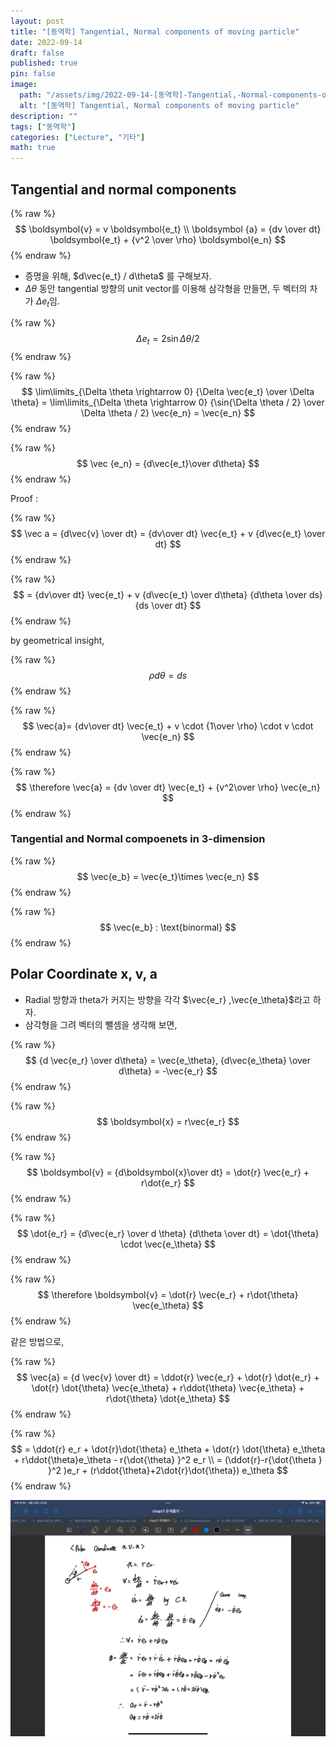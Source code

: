 ```yaml
---
layout: post
title: "[동역학] Tangential, Normal components of moving particle"
date: 2022-09-14
draft: false
published: true
pin: false
image:
  path: "/assets/img/2022-09-14-[동역학]-Tangential,-Normal-components-of-moving-particle/0-accf102caa.jpg"
  alt: "[동역학] Tangential, Normal components of moving particle"
description: ""
tags: ["동역학"]
categories: ["Lecture", "기타"]
math: true
---
```


## Tangential and normal components


{% raw %}
$$
\boldsymbol{v} = v \boldsymbol{e_t} \\
\boldsymbol {a} = {dv \over dt} \boldsymbol{e_t} + {v^2 \over \rho} \boldsymbol{e_n}
$$
{% endraw %}


- 증명을 위해, $d\vec{e_t} / d\theta$ 를 구해보자.
- $\Delta \theta$ 동안 tangential 방향의 unit vector를 이용해 삼각형을 만들면, 두 벡터의 차가 $\Delta e_t$임.

{% raw %}
$$
\Delta e_t = 2\sin{\Delta \theta / 2}
$$
{% endraw %}



{% raw %}
$$
\lim\limits_{\Delta \theta \rightarrow 0} {\Delta \vec{e_t} \over \Delta \theta} = \lim\limits_{\Delta \theta \rightarrow 0} {\sin{\Delta \theta / 2} \over \Delta \theta / 2} \vec{e_n} = \vec{e_n}
$$
{% endraw %}



{% raw %}
$$
\vec {e_n} = {d\vec{e_t}\over d\theta}
$$
{% endraw %}



Proof :


{% raw %}
$$
\vec a = {d\vec{v} \over dt} = {dv\over dt} \vec{e_t} + v {d\vec{e_t} \over dt}
$$
{% endraw %}



{% raw %}
$$
= {dv\over dt} \vec{e_t} + v {d\vec{e_t} \over d\theta} {d\theta \over ds} {ds \over dt}
$$
{% endraw %}



by geometrical insight,


{% raw %}
$$
\rho d\theta = ds
$$
{% endraw %}



{% raw %}
$$
\vec{a}= {dv\over dt} \vec{e_t} + v \cdot {1\over \rho} \cdot v \cdot \vec{e_n}
$$
{% endraw %}



{% raw %}
$$
\therefore \vec{a} = {dv \over dt} \vec{e_t} + {v^2\over \rho} \vec{e_n}
$$
{% endraw %}



### Tangential and Normal compoenets in 3-dimension


{% raw %}
$$
\vec{e_b} = \vec{e_t}\times \vec{e_n}
$$
{% endraw %}



{% raw %}
$$
\vec{e_b} : \text{binormal}
$$
{% endraw %}



## Polar Coordinate x, v, a

- Radial 방향과 theta가 커지는 방향을 각각 $\vec{e_r} ,\vec{e_\theta}$라고 하자.
- 삼각형을 그려 벡터의 뺄셈을 생각해 보면,

{% raw %}
$$
{d \vec{e_r} \over d\theta} = \vec{e_\theta}, {d\vec{e_\theta} \over d\theta} = -\vec{e_r}
$$
{% endraw %}



{% raw %}
$$
\boldsymbol{x} = r\vec{e_r}
$$
{% endraw %}



{% raw %}
$$
\boldsymbol{v} = {d\boldsymbol{x}\over dt} = \dot{r} \vec{e_r} + r\dot{e_r}
$$
{% endraw %}



{% raw %}
$$
\dot{e_r} = {d\vec{e_r} \over d \theta} {d\theta \over dt} = \dot{\theta} \cdot \vec{e_\theta}
$$
{% endraw %}



{% raw %}
$$
\therefore \boldsymbol{v} = \dot{r} \vec{e_r} + r\dot{\theta} \vec{e_\theta}
$$
{% endraw %}



같은 방법으로,


{% raw %}
$$
\vec{a} = {d \vec{v} \over dt} = \ddot{r} \vec{e_r} + \dot{r} \dot{e_r} + \dot{r} \dot{\theta} \vec{e_\theta} + r\ddot{\theta} \vec{e_\theta} + r\dot{\theta} \dot{e_\theta}
$$
{% endraw %}



{% raw %}
$$
= \ddot{r} e_r + \dot{r}\dot{\theta} e_\theta + \dot{r} \dot{\theta} e_\theta + r\ddot{\theta}e_\theta - r{\dot{\theta} }^2 e_r \\ = (\ddot{r}-r{\dot{\theta } }^2 )e_r + (r\ddot{\theta}+2\dot{r}\dot{\theta}) e_\theta
$$
{% endraw %}



![](/assets/img/2022-09-14-[동역학]-Tangential,-Normal-components-of-moving-particle/0-accf102caa.jpg)


<script>
  window.MathJax = {
    tex: {
      macros: {
        R: "\\mathbb{R}",
        N: "\\mathbb{N}",
        Z: "\\mathbb{Z}",
        Q: "\\mathbb{Q}",
        C: "\\mathbb{C}",
        proj: "\\operatorname{proj}",
        rank: "\\operatorname{rank}",
        im: "\\operatorname{im}",
        dom: "\\operatorname{dom}",
        codom: "\\operatorname{codom}",
        argmax: "\\operatorname*{arg\,max}",
        argmin: "\\operatorname*{arg\,min}",
        "\{": "\\lbrace",
        "\}": "\\rbrace",
        sub: "\\subset",
        sup: "\\supset",
        sube: "\\subseteq",
        supe: "\\supseteq"
      },
      tags: "ams",
      strict: false, 
      inlineMath: [["$", "$"], ["\\(", "\\)"]],
      displayMath: [["$$", "$$"], ["\\[", "\\]"]]
    },
    options: {
      skipHtmlTags: ["script", "noscript", "style", "textarea", "pre"]
    }
  };
</script>
<script async src="https://cdn.jsdelivr.net/npm/mathjax@3/es5/tex-mml-chtml.js"></script>
